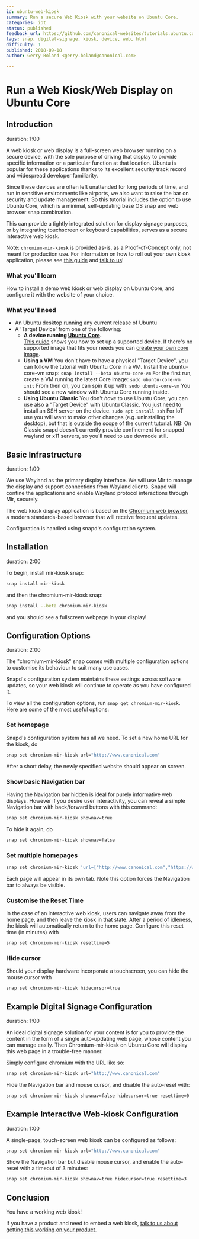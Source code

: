 ```yaml
---
id: ubuntu-web-kiosk
summary: Run a secure Web Kiosk with your website on Ubuntu Core.
categories: iot
status: published
feedback_url: https://github.com/canonical-websites/tutorials.ubuntu.com/issues
tags: snap, digital-signage, kiosk, device, web, html
difficulty: 1
published: 2018-09-18
author: Gerry Boland <gerry.boland@canonical.com>

---
```



# Run a Web Kiosk/Web Display on Ubuntu Core


## Introduction

duration: 1:00

A web kiosk or web display is a full-screen web browser running on a secure device, with the sole purpose of driving that display to provide specific information or a particular function at that location. Ubuntu is popular for these applications thanks to its excellent security track record and widespread developer familiarity.

Since these devices are often left unattended for long periods of time, and run in sensitive environments like airports, we also want to raise the bar on security and update management. So this tutorial includes the option to use Ubuntu Core, which is a minimal, self-updating base OS snap and web browser snap combination.

This can provide a tightly integrated solution for display signage purposes, or by integrating touchscreen or keyboard capabilities, serves as a secure interactive web kiosk.

Note: `chromium-mir-kiosk` is provided as-is, as a Proof-of-Concept only, not meant for production use. For information on how to roll out your own kiosk application, please see [this guide](/tutorial/secure-ubuntu-kiosk) and [talk to us](https://www.ubuntu.com/internet-of-things/contact-us)!


### What you'll learn

How to install a demo web kiosk or web display on Ubuntu Core, and configure it with the website of your choice.


### What you'll need



*   An Ubuntu desktop running any current release of Ubuntu
*   A 'Target Device' from one of the following:
    *   **A device running [Ubuntu Core](https://www.ubuntu.com/core).**<br />
[This guide](https://developer.ubuntu.com/core/get-started/installation-medias) shows you how to set up a supported device. If there's no supported image that fits your needs you can [create your own core image](/tutorial/create-your-own-core-image).
    *   **Using a VM**
You don't have to have a physical "Target Device", you can follow the tutorial with Ubuntu Core in a VM. Install the ubuntu-core-vm snap:
`snap install --beta ubuntu-core-vm`
For the first run, create a VM running the latest Core image:
`sudo ubuntu-core-vm init`
From then on, you can spin it up with:
`sudo ubuntu-core-vm`
You should see a new window with Ubuntu Core running inside.
    *   **Using Ubuntu Classic**
You don't _have_ to use Ubuntu Core, you can use also a "Target Device" with Ubuntu Classic. You just need to install an SSH server on the device.
`sudo apt install ssh`
For IoT use you will want to make other changes (e.g. uninstalling the desktop), but that is outside the scope of the current tutorial.
NB: On Classic snapd doesn't currently provide confinement for snapped wayland or x11 servers, so you'll need to use devmode still.


## Basic Infrastructure

duration: 1:00

We use Wayland as the primary display interface. We will use Mir to manage the display and support connections from Wayland clients. Snapd will confine the applications and enable Wayland protocol interactions through Mir, securely.

The web kiosk display application is based on the [Chromium web browser](https://www.chromium.org/), a modern standards-based browser that will receive frequent updates.

Configuration is handled using snapd's configuration system.


## Installation

duration: 2:00

To begin, install mir-kiosk snap:


```bash
snap install mir-kiosk
```


and then the chromium-mir-kiosk snap:


```bash
snap install --beta chromium-mir-kiosk
```


and you should see a fullscreen webpage in your display! 


## Configuration Options

duration: 2:00

The "chromium-mir-kiosk" snap comes with multiple configuration options to customise its behaviour to suit many use cases.

Snapd's configuration system maintains these settings across software updates, so your web kiosk will continue to operate as you have configured it.

To view all the configuration options, run `snap get chromium-mir-kiosk`. Here are some of the most useful options:


### Set homepage

Snapd's configuration system has all we need. To set a new home URL for the kiosk, do


```bash
snap set chromium-mir-kiosk url="http://www.canonical.com"
```


After a short delay, the newly specified website should appear on screen.


### Show basic Navigation bar

Having the Navigation bar hidden is ideal for purely informative web displays. However if you desire user interactivity, you can reveal a simple Navigation bar with back/forward buttons with this command:


```bash
snap set chromium-mir-kiosk shownav=true
```


To hide it again, do


```bash
snap set chromium-mir-kiosk shownav=false
```



### Set multiple homepages


```bash
snap set chromium-mir-kiosk 'url=["http://www.canonical.com","https://www.ubuntu.com"]'
```


Each page will appear in its own tab. Note this option forces the Navigation bar to always be visible.


### Customise the Reset Time

In the case of an interactive web kiosk, users can navigate away from the home page, and then leave the kiosk in that state. After a period of idleness, the kiosk will automatically return to the home page. Configure this reset time (in minutes) with


```bash
snap set chromium-mir-kiosk resettime=5
```



### Hide cursor

Should your display hardware incorporate a touchscreen, you can hide the mouse cursor with


```bash
snap set chromium-mir-kiosk hidecursor=true
```



## Example Digital Signage Configuration

duration: 1:00

An ideal digital signage solution for your content is for you to provide the content in the form of a single auto-updating web page, whose content you can manage easily. Then Chromium-mir-kiosk on Ubuntu Core will display this web page in a trouble-free manner.

Simply configure chromium with the URL like so:


```bash
snap set chromium-mir-kiosk url="http://www.canonical.com"
```


Hide the Navigation bar and mouse cursor, and disable the auto-reset with:


```bash
snap set chromium-mir-kiosk shownav=false hidecursor=true resettime=0
```



## Example Interactive Web-kiosk Configuration

duration: 1:00

A single-page, touch-screen web kiosk can be configured as follows:


```bash
snap set chromium-mir-kiosk url="http://www.canonical.com"
```


Show the Navigation bar but disable mouse cursor, and enable the auto-reset with a timeout of 3 minutes:


```bash
snap set chromium-mir-kiosk shownav=true hidecursor=true resettime=3
```



## Conclusion

You have a working web kiosk!

If you have a product and need to embed a web kiosk, [talk to us about getting this working on your product](https://www.ubuntu.com/internet-of-things/contact-us).
